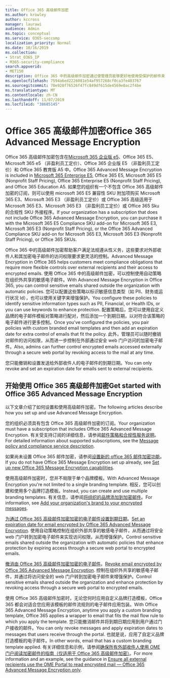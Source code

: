 ```yaml
---
title: Office 365 高级邮件加密
ms.author: krowley
author: kccross
manager: laurawi
audience: Admin
ms.topic: conceptual
ms.service: O365-seccomp
localization_priority: Normal
ms.date: 10/16/2019
ms.collection:
- Strat_O365_IP
- M365-security-compliance
search.appverid:
- MET150
description: Office 365 中的高级邮件加密通过使管理员能够更好地使用受保护的邮件来帮助组织满足其合规性义务。
ms.openlocfilehash: 7594a6ed2226081e54af957268cf0ca3fe403767
ms.sourcegitcommit: 70e920f76526f47fc849df615de4569e0ac2f4be
ms.translationtype: MT
ms.contentlocale: zh-CN
ms.lasthandoff: 11/07/2019
ms.locfileid: "38685145"
---
```

# <a name="office-365-advanced-message-encryption"></a><span data-ttu-id="7e66e-103">Office 365 高级邮件加密</span><span class="sxs-lookup"><span data-stu-id="7e66e-103">Office 365 Advanced Message Encryption</span></span>

<span data-ttu-id="7e66e-104">Office 365 高级邮件加密包含在[Microsoft 365 企业版 e5](https://www.microsoft.com/microsoft-365/enterprise/home)、Office 365 E5、Microsoft 365 e5 （非盈利员工定价）、Office 365 企业版 E5 （非盈利员工定价）和 Office 365 教育版 A5 中。</span><span class="sxs-lookup"><span data-stu-id="7e66e-104">Office 365 Advanced Message Encryption is included in [Microsoft 365 Enterprise E5](https://www.microsoft.com/microsoft-365/enterprise/home), Office 365 E5, Microsoft 365 E5 (Nonprofit Staff Pricing), Office 365 Enterprise E5 (Nonprofit Staff Pricing), and Office 365 Education A5.</span></span> <span data-ttu-id="7e66e-105">如果您的组织有一个不包含 Office 365 高级邮件加密的订阅，则可以使用 microsoft 365 E5 兼容性 SKU 附加项购买 Microsoft 365 E3、Microsoft 365 E3 （非盈利员工定价）或 Office 365 高级适用于 Microsoft 365 E3、Microsoft 365 E3 （非盈利员工定价）或 Office 365 Sku 的合规性 SKU 外接程序。</span><span class="sxs-lookup"><span data-stu-id="7e66e-105">If your organization has a subscription that does not include Office 365 Advanced Message Encryption, you can purchase it with the Microsoft 365 E5 Compliance SKU add-on for Microsoft 365 E3, Microsoft 365 E3 (Nonprofit Staff Pricing), or the Office 365 Advanced Compliance SKU add-on for Microsoft 365 E3, Microsoft 365 E3 (Nonprofit Staff Pricing), or Office 365 SKUs.</span></span>

<span data-ttu-id="7e66e-106">Office 365 中的高级邮件加密帮助客户满足法规遵从性义务，这些要求对外部收件人和其加密电子邮件的访问权限要求更灵活的控制。</span><span class="sxs-lookup"><span data-stu-id="7e66e-106">Advanced Message Encryption in Office 365 helps customers meet compliance obligations that require more flexible controls over external recipients and their access to encrypted emails.</span></span> <span data-ttu-id="7e66e-107">使用 Office 365 中的高级邮件加密，可以控制使用自动策略在组织外共享的敏感电子邮件。</span><span class="sxs-lookup"><span data-stu-id="7e66e-107">With Advanced Message Encryption in Office 365, you can control sensitive emails shared outside the organization with automatic policies.</span></span> <span data-ttu-id="7e66e-108">您可以配置这些策略以标识敏感信息类型（如 PII、财务或运行状况 Id），也可以使用关键字来增强保护。</span><span class="sxs-lookup"><span data-stu-id="7e66e-108">You configure these policies to identify sensitive information types such as PII, Financial, or Health IDs, or you can use keywords to enhance protection.</span></span> <span data-ttu-id="7e66e-109">配置策略后，您可以使用自定义品牌的电子邮件模板对策略进行配对，然后添加一个到期日期，以对符合该策略的电子邮件进行更多控制。</span><span class="sxs-lookup"><span data-stu-id="7e66e-109">Once you've configured the policies, you pair policies with custom branded email templates and then add an expiration date for extra control of emails that fit the policy.</span></span> <span data-ttu-id="7e66e-110">此外，管理员可以随时撤销对邮件的访问权限，从而进一步控制在外部通过安全 web 门户访问的加密电子邮件。</span><span class="sxs-lookup"><span data-stu-id="7e66e-110">Also, admins can further control encrypted emails accessed externally through a secure web portal by revoking access to the mail at any time.</span></span>

<span data-ttu-id="7e66e-111">您只能撤销和设置发送给外部收件人的电子邮件的到期日期。</span><span class="sxs-lookup"><span data-stu-id="7e66e-111">You can only revoke and set an expiration date for emails sent to external recipients.</span></span>

## <a name="get-started-with-office-365-advanced-message-encryption"></a><span data-ttu-id="7e66e-112">开始使用 Office 365 高级邮件加密</span><span class="sxs-lookup"><span data-stu-id="7e66e-112">Get started with Office 365 Advanced Message Encryption</span></span>

<span data-ttu-id="7e66e-113">以下文章介绍了如何设置和使用高级邮件加密。</span><span class="sxs-lookup"><span data-stu-id="7e66e-113">The following articles describe how you set up and use Advanced Message Encryption.</span></span>

<span data-ttu-id="7e66e-114">您的组织必须具有包含 Office 365 高级邮件加密的订阅。</span><span class="sxs-lookup"><span data-stu-id="7e66e-114">Your organization must have a subscription that includes Office 365 Advanced Message Encryption.</span></span> <span data-ttu-id="7e66e-115">有关受支持订阅的详细信息，请参阅[邮件策略和合规性服务说明](https://docs.microsoft.com/office365/servicedescriptions/exchange-online-service-description/message-policy-and-compliance)。</span><span class="sxs-lookup"><span data-stu-id="7e66e-115">For detailed information about supported subscriptions, see the [Message policy and compliance service description](https://docs.microsoft.com/office365/servicedescriptions/exchange-online-service-description/message-policy-and-compliance).</span></span>

<span data-ttu-id="7e66e-116">如果尚未设置 Office 365 邮件加密，请参阅[设置新的 office 365 邮件加密功能](set-up-new-message-encryption-capabilities.md)。</span><span class="sxs-lookup"><span data-stu-id="7e66e-116">If you do not have Office 365 Message Encryption set up already, see [Set up new Office 365 Message Encryption capabilities](set-up-new-message-encryption-capabilities.md).</span></span>

<span data-ttu-id="7e66e-117">使用高级邮件加密时，您并不局限于单个品牌模板。</span><span class="sxs-lookup"><span data-stu-id="7e66e-117">With Advanced Message Encryption you're not limited to a single branding template.</span></span> <span data-ttu-id="7e66e-118">相反，您可以创建和使用多个品牌打造模板。</span><span class="sxs-lookup"><span data-stu-id="7e66e-118">Instead, you can create and use multiple branding templates.</span></span> <span data-ttu-id="7e66e-119">有关信息，请参阅[将组织的品牌添加到加密邮件](add-your-organization-brand-to-encrypted-messages.md)。</span><span class="sxs-lookup"><span data-stu-id="7e66e-119">For information, see [Add your organization's brand to your encrypted messages](add-your-organization-brand-to-encrypted-messages.md).</span></span>

<span data-ttu-id="7e66e-120">[为通过 Office 365 高级邮件加密加密的电子邮件设置到期日期](ome-advanced-expiration.md)。</span><span class="sxs-lookup"><span data-stu-id="7e66e-120">[Set an expiration date for email encrypted by Office 365 Advanced Message Encryption](ome-advanced-expiration.md).</span></span> <span data-ttu-id="7e66e-121">使用自动策略控制在组织外部共享的敏感电子邮件，从而通过将安全 web 门户转到加密电子邮件来实现访问权限，从而增强保护。</span><span class="sxs-lookup"><span data-stu-id="7e66e-121">Control sensitive emails shared outside the organization with automatic policies that enhance protection by expiring access through a secure web portal to encrypted emails.</span></span>

<span data-ttu-id="7e66e-122">[撤消由 Office 365 高级邮件加密加密的电子邮件](revoke-ome-encrypted-mail.md)。</span><span class="sxs-lookup"><span data-stu-id="7e66e-122">[Revoke email encrypted by Office 365 Advanced Message Encryption](revoke-ome-encrypted-mail.md).</span></span> <span data-ttu-id="7e66e-123">控制在组织外共享的敏感电子邮件，并通过将访问安全的 web 门户转到加密电子邮件来增强保护。</span><span class="sxs-lookup"><span data-stu-id="7e66e-123">Control sensitive emails shared outside the organization and enhance protection by revoking access through a secure web portal to encrypted emails.</span></span>  

<span data-ttu-id="7e66e-124">使用 Office 365 高级邮件加密时，无论您何时应用自定义品牌打造模板，Office 365 都会对适合您应用该模板的邮件流规则的电子邮件应用包装。</span><span class="sxs-lookup"><span data-stu-id="7e66e-124">With Office 365 Advanced Message Encryption, anytime you apply a custom branding template, Office 365 applies a wrapper to email that fits the mail flow rule to which you apply the template.</span></span> <span data-ttu-id="7e66e-125">您只能撤消邮件并将到期日期应用到用户通过门户接收的邮件。</span><span class="sxs-lookup"><span data-stu-id="7e66e-125">You can only revoke messages and apply expiration dates to messages that users receive through the portal.</span></span> <span data-ttu-id="7e66e-126">也就是说，应用了自定义品牌打造模板的电子邮件。</span><span class="sxs-lookup"><span data-stu-id="7e66e-126">In other words, email that has a custom branding template applied.</span></span> <span data-ttu-id="7e66e-127">有关详细信息和示例，请参阅[确保所有外部收件人使用 OME 门户阅读加密邮件的指南（仅适用于 Office 365 高级邮件加密）](manage-office-365-message-encryption.md#ensure-all-external-recipients-use-the-ome-portal-to-read-encrypted-mail--office-365-advanced-message-encryption-only)。</span><span class="sxs-lookup"><span data-stu-id="7e66e-127">For more information and an example, see  the guidance in [Ensure all external recipients use the OME Portal to read encrypted mail — Office 365 Advanced Message Encryption only](manage-office-365-message-encryption.md#ensure-all-external-recipients-use-the-ome-portal-to-read-encrypted-mail--office-365-advanced-message-encryption-only).</span></span>
